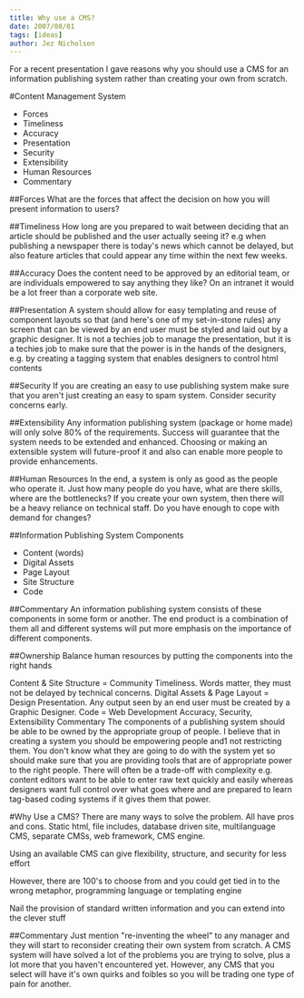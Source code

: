```yaml
---
title: Why use a CMS?
date: 2007/08/01
tags: [ideas]
author: Jez Nicholson
---
```

For a recent presentation I gave reasons why you should use a CMS for an information publishing system rather than creating your own from scratch.

#Content Management System
* Forces
* Timeliness
* Accuracy
* Presentation
* Security
* Extensibility
* Human Resources
* Commentary

##Forces
What are the forces that affect the decision on how you will present information to users?

##Timeliness
How long are you prepared to wait between deciding that an article should be published and the user actually seeing it? e.g when publishing a newspaper there is today's news which cannot be delayed, but also feature articles that could appear any time within the next few weeks.

##Accuracy
Does the content need to be approved by an editorial team, or are individuals empowered to say anything they like? On an intranet it would be a lot freer than a corporate web site.

##Presentation
A system should allow for easy templating and reuse of component layouts so that (and here's one of my set-in-stone rules) any screen that can be viewed by an end user must be styled and laid out by a graphic designer. It is not a techies job to manage the presentation, but it is a techies job to make sure that the power is in the hands of the designers, e.g. by creating a tagging system that enables designers to control html contents

##Security
If you are creating an easy to use publishing system make sure that you aren't just creating an easy to spam system. Consider security concerns early.

##Extensibility
Any information publishing system (package or home made) will only solve 80% of the requirements. Success will guarantee that the system needs to be extended and enhanced. Choosing or making an extensible system will future-proof it and also can enable more people to provide enhancements.

##Human Resources
In the end, a system is only as good as the people who operate it. Just how many people do you have, what are there skills, where are the bottlenecks? If you create your own system, then there will be a heavy reliance on technical staff. Do you have enough to cope with demand for changes?

##Information Publishing System Components
* Content (words)
* Digital Assets
* Page Layout
* Site Structure
* Code

##Commentary
An information publishing system consists of these components in some form or another. The end product is a combination of them all and different systems will put more emphasis on the importance of different components.

##Ownership
Balance human resources by putting the components into the right hands

Content & Site Structure = Community
Timeliness. Words matter, they must not be delayed by technical concerns.
Digital Assets & Page Layout = Design
Presentation. Any output seen by an end user must be created by a Graphic Designer.
Code = Web Development
Accuracy, Security, Extensibility
Commentary
The components of a publishing system should be able to be owned by the appropriate group of people. I believe that in creating a system you should be empowering people and1 not restricting them. You don't know what they are going to do with the system yet so should make sure that you are providing tools that are of appropriate power to the right people. There will often be a trade-off with complexity e.g. content editors want to be able to enter raw text quickly and easily whereas designers want full control over what goes where and are prepared to learn tag-based coding systems if it gives them that power.

#Why Use a CMS?
There are many ways to solve the problem. All have pros and cons. Static html, file includes, database driven site, multilanguage CMS, separate CMSs, web framework, CMS engine.

Using an available CMS can give flexibility, structure, and security for less effort

However, there are 100's to choose from and you could get tied in to the wrong metaphor, programming language or templating engine

Nail the provision of standard written information and you can extend into the clever stuff

##Commentary
Just mention "re-inventing the wheel" to any manager and they will start to reconsider creating their own system from scratch. A CMS system will have solved a lot of the problems you are trying to solve, plus a lot more that you haven't encountered yet. However, any CMS that you select will have it's own quirks and foibles so you will be trading one type of pain for another.